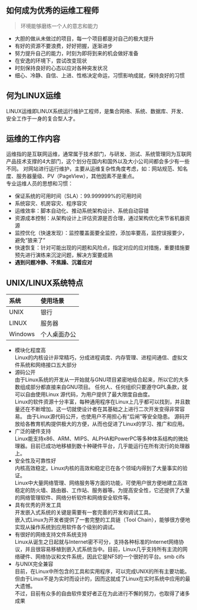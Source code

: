 ## 如何成为优秀的运维工程师
>环境能够磨练一个人的意志和能力

+ 大胆的做从未做过的项目，每一个项目都是对自己的极大提升
+ 有好的资源不要浪费，好好把握，逐渐进步
+ 努力提升自己的能力，时刻为即将到来的机会做好准备
+ 在安逸的环境下，尝试改变现状
+ 时刻保持良好的心态以应对各种突发状况
+ 细心、冷静、自信、上进、性格决定命运，习惯影响成就，保持良好的习惯
## 何为LINUX运维
LINUX运维即LINUX系统运行维护工程师，是集合网络、系统、数据库、开发、安全工作于一身的复合型人才。
## 运维的工作内容
运维指的是互联网运维，通常属于技术部门，与研发、测试、系统管理同为互联网产品技术支撑的4大部门，这个划分在国内和国外以及大小公司间都会多少有一些不同。
对网站进行运行维护，主要从运维复杂性角度考虑，如：网站规范、知名度、服务器量级、PV（PageView），其他因素不是重点。  
专业运维人员的思想和习惯：

+ 保证系统的可用时间（SLA）：99.999999%的可用时间
+ 系统容灾、机房容灾、程序容灾
+ 运维效率：脚本自动化、推动系统架构设计、系统自动容错
+ 资源成本控制：从架构设计上评估资源是否合理，通过架构优化来节省机器资源
+ 监控优化（快速发现）：监控覆盖面要全监控，添加率要高，监控误报要少，避免“狼来了”
+ 快速恢复：针对可能出现的问题和风险点，指定对应的应对措施，重要措施要预先进行演练来沉淀问题，解决方案要成熟
+ **遇到问题冷静、不焦躁、沉着应对**

## UNIX/LINUX系统特点

| 系统 | 使用场景  |
| :------------- | :------------- |
| UNIX        | 银行      |
| LINUX       | 服务器      |
| Windows     | 个人桌面办公      |


- 模块化程度高  
Linux的内核设计非常精巧，分成进程调度、内存管理、进程间通信、虚拟文件系统和网络接口五大部分
- 源码公开  
由于Linux系统的开发从一开始就与GNU项目紧密地结合起来，所以它的大多数组成部分都直接来自GNU项目。
任何人、任何组织只要遵守GPL条款，就可以自由使用Linux 源代码，为用户提供了最大限度自由度。  
Linux的软件资源十分丰富，每种通用程序在Linux上几乎都可以找到，并且数量还在不断增加。这一切就使设计者在其基础之上进行二次开发变得非常容易。
由于Linux源代码公开，也使用户不用担心有“后闸”等安全隐患。
源码开放给各教育机构提供极大的方便，从而也促进了Linux的学习、推广和应用。
- 广泛的硬件支持  
Linux能支持x86、ARM、MIPS、ALPHA和PowerPC等多种体系结构的微处理器。目前已成功地移植到数十种硬件平台，几乎能运行在所有流行的处理器上。
- 安全性及可靠性好  
内核高效稳定。Linux内核的高效和稳定已在各个领域内得到了大量事实的验证。  
Linux中大量网络管理、网络服务等方面的功能，可使用户很方便地建立高效稳定的防火墙、路由器、工作站、服务器等。为提高安全性，它还提供了大量的网络管理软件、网络分析软件和网络安全软件等。
- 具有优秀的开发工具  
开发嵌入式系统的关键是需要有一套完善的开发和调试工具。  
嵌入式Linux为开发者提供了一套完整的工具链（Tool Chain），能够很方便地实现从操作系统到应用软件各个级别的调试。
- 有很好的网络支持文件系统支持  
Linux从诞生之日起就与Internet密不可分，支持各种标准的Internet网络协议，并且很容易移植到嵌入式系统当中。目前，Linux几乎支持所有主流的网络硬件、网络协议和文件系统，因此它是NFS的一个很好的平台。smb cifs
- 与UNIX完全兼容  
目前，在Linux中所包含的工具和实用程序，可以完成UNIX的所有主要功能。  
但由于Linux不是为实时而设计的，因而这就成了Linux在实时系统中应用的最大遗憾。  
不过，目前有众多的自由软件爱好者正在为此进行不懈的努力，也取得了诸多成果

